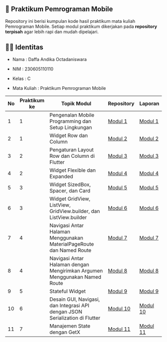 ##  📱 Praktikum Pemrograman Mobile

Repository ini berisi kumpulan kode hasil praktikum mata kuliah Pemrograman Mobile. Setiap modul praktikum dikerjakan pada **repository terpisah** agar lebih rapi dan mudah dipelajari.

## 👨‍💻 Identitas

- Nama : Daffa Andika Octadaniswara 

- NIM : 230605110110

- Kelas : C

- Mata Kuliah : Praktikum Pemrograman Mobile

| No  | Praktikum ke | Topik Modul  | Repository | Laporan |
| ------------ | ------------ | ------------ | ------------ | ------------ |
| 1 | 1 | Pengenalan Mobile Programming dan Setup Lingkungan | [Modul 1](https://github.com/Dapaaw/PrakMobileeeee/tree/main "Modul 1") | [Modul 1](https://drive.google.com/file/d/1uAAz2BpoL02oAFHKVckJ_D_ybj6doVzp/view?usp=drive_link "Modul 1") | 
| 2 | 1 | Widget Row dan Column | [Modul 2](https://github.com/Dapaaw/Modul-2 "Modul 2") | [Modul 2](https://drive.google.com/file/d/1aVrI_zHUbiHd7i9og0th1osQUB0GIEcB/view?usp=drive_link "Modul 2") |
| 3 | 2 | Pengaturan Layout Row dan Column di Flutter | [Modul 3](https://github.com/Dapaaw/Modul-3 "Modul 3") | [Modul 3](https://drive.google.com/file/d/1jfUvYLyM3VrpnuBSxTirXeOZWn7YJDou/view?usp=drive_link "Modul 3") |
| 4 | 2 | Widget Flexible dan Expanded | [Modul 4](https://github.com/Dapaaw/Modul-4 "Modul 4") | [Modul 4](https://drive.google.com/file/d/1qn8v7ElEara_tNVQ0BD28aQtzREqDksu/view?usp=drive_link "Modul 4") |
| 5 | 3 | Widget SizedBox, Spacer, dan Card | [Modul 5](https://github.com/Dapaaw/Modul-5 "Modul 5") | [Modul 5](https://drive.google.com/file/d/19NUPZzCQjA9LVoIwtZ9XUXKX-wuaLTss/view?usp=drive_link "Modul 5") |
| 6 | 3 | Widget GridView, ListView, GridView.builder, dan ListView.builder | [Modul 6](https://github.com/Dapaaw/Modul-6 "Modul 6") | [Modul 6](https://drive.google.com/file/d/1mq2RNJ1r4TjFq_MercMNLBATFtu20KBn/view?usp=drive_link "Modul 6") |
| 7 | 4 | Navigasi Antar Halaman Menggunakan MaterialPageRoute dan Named Route | [Modul 7](https://github.com/Dapaaw/Modul-7 "Modul 7") | [Modul 7](https://drive.google.com/file/d/196kiCgBV69V7JyzijVGYxO0uenTJ6gC0/view?usp=sharing "Modul 7") |
| 8 | 4 | Navigasi Antar Halaman dengan Mengirimkan Argumen Menggunakan Named Route | [Modul 8](https://github.com/Dapaaw/Modul-8 "Modul 8") | [Modul 8](https://drive.google.com/file/d/1ghS5GV2ucDZn4fXxkela5SACWUskOzlA/view?usp=sharing "Modul 8") |
| 9 | 5 | Stateful Widget | [Modul 9](https://github.com/Dapaaw/Modul-9 "Modul 9") | [Modul 9](https://drive.google.com/file/d/1m6hZariZNRBxjL6RJCQAHW1BQ8N1SygF/view?usp=sharing "Modul 9") |
| 10 | 6 | Desain GUI, Navigasi, dan Integrasi API dengan JSON Serialization di Flutter | [Modul 10](https://github.com/Dapaaw/Modul-10 "Modul 10") | [Modul 10](https://drive.google.com/file/d/1s3XPugu1MCf0LbATuOuhIQZV8i1V_2_B/view?usp=sharing "Modul 10") |
| 11 | 7 | Manajemen State dengan GetX | [Modul 11](https://github.com/Dapaaw/Modul-11 "Modul 11") | [Modul 11](https://drive.google.com/file/d/1nl8C7X32XTOj6Xk0a8hUgE3C_KsQH1dn/view?usp=sharing "Modul 11") |
